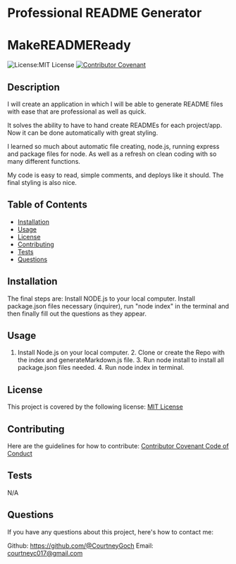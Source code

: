 # Professional README Generator 

# MakeREADMEReady
  ![License:MIT License](https://img.shields.io/badge/License-MIT-yellow.svg) [![Contributor Covenant](https://img.shields.io/badge/Contributor%20Covenant-2.1-4baaaa.svg)](code_of_conduct.md)

  ## Description
  
  I will create an application in which I will be able to generate README files with ease that are professional as well as quick.
  
  It solves the ability to have to hand create READMEs for each project/app. Now it can be done automatically with great styling.
  
  I learned so much about automatic file creating, node.js, running express and package files for node. As well as a refresh on clean coding with so many different functions.
  
  My code is easy to read, simple comments, and deploys like it should. The final styling is also nice.
  
  
  ## Table of Contents
  
  - [Installation](#installation)
  - [Usage](#usage)
  - [License](#license)
  - [Contributing](#contributing)
  - [Tests](#tests)
  - [Questions](#questions)
  
  ## Installation
  
  The final steps are: Install NODE.js to your local computer. Install package.json files necessary (inquirer), run "node index" in the terminal and then finally fill out the questions as they appear.
  
  ## Usage
  
  1. Install Node.js on your local computer. 2. Clone or create the Repo with the index and generateMarkdown.js file. 3. Run node install to install all package.json files needed. 4. Run node index in terminal.
  
  ## License
  This project is covered by the following license: 
  [MIT License](https://choosealicense.com/licenses/mit/)
  
  ## Contributing
  
  Here are the guidelines for how to contribute:
  [Contributor Covenant Code of Conduct](https://www.contributor-covenant.org/version/2/1/code_of_conduct/)
  
  ## Tests
  
  N/A
  
  ## Questions
  
  If you have any questions about this project, here's how to contact me:
  
  Github: https://github.com/@CourtneyGoch
  Email: courtneyc017@gmail.com
  
